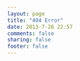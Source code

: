 ```yaml
---
layout: page
title: "404 Error"
date: 2013-7-26 22:57
comments: false
sharing: false
footer: false
---
```

<script type="text/javascript" src="http://www.qq.com/404/search_children.js" charset="utf-8"></script>